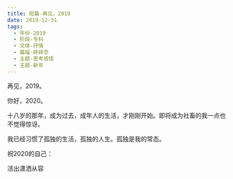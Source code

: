 ```yaml
---
title: 短篇-再见，2019
date: 2019-12-31
tags:
  - 年份-2019
  - 阶段-专科
  - 文体-抒情
  - 篇幅-碎碎念
  - 主题-思考感悟
  - 主题-新年
---
```


再见，2019。

你好，2020。

十八岁的那年，成为过去，成年人的生活，才刚刚开始。即将成为社畜的我一点也不觉得惊讶。

我已经习惯了孤独的生活，孤独的人生。孤独是我的常态。

祝2020的自己：

活出潇洒从容
